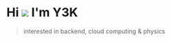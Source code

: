# Hi ![](https://user-images.githubusercontent.com/18350557/176309783-0785949b-9127-417c-8b55-ab5a4333674e.gif) I'm Y3K

>interested in backend, cloud computing & physics
